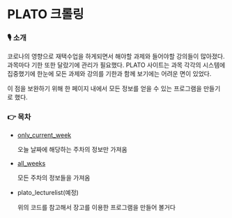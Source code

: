 # PLATO 크롤링

### 🎙 소개
코로나의 영향으로 재택수업을 하게되면서 해야할 과제와 들어야할 강의들이 많아졌다. 
과목마다 기한 또한 달랐기에 관리가 필요했다. 
PLATO 사이트는 과목 각각의 시스템에 집중했기에 한눈에 모든 과제와 강의를 기한과 함께
보기에는 어려운 면이 있었다. 

이 점을 보완하기 위해 한 페이지 내에서 모든 정보를 얻을 수 있는 프로그램을 만들기
로 했다.

### 👉 목차
- [only_current_week](#only_current_week.py)

    오늘 날짜에 해당하는 주차의 정보만 가져옴
- [all_weeks](#all_weeks)

    모든 주차의 정보들을 가져옴
- plato_lecturelist(예정)

    위의 코드를 참고해서 장고를 이용한 프로그램을 만들어 볼거다
